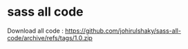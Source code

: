 # sass all code
Download all code : https://github.com/johirulshaky/sass-all-code/archive/refs/tags/1.0.zip
